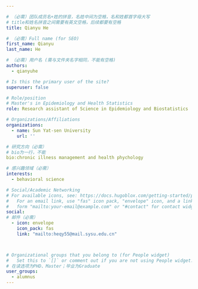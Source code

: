 ```yaml
---

# （必需）团队成员名+姓的拼音，名姓中间为空格，名和姓都首字母大写
# title和姓名拼音之间需要有英文空格，后续都要有空格
title: Qianyu He

# （必需）Full name (for SEO)
first_name: Qianyu
last_name: He

# （必需）用户名 (需与文件夹名字相同，不能有空格)
authors:
  - qianyuhe

# Is this the primary user of the site?
superuser: false

# Role/position
# Master's in Epidemiology and Health Statistics
role: Research assistant of Science in Epidemiology and Biostatistics

# Organizations/Affiliations
organizations:
  - name: Sun Yat-sen University
    url: ''

# 研究方向（必需）
# bio为一行，不能
bio:chronic illness management and health phychology

# 感兴趣领域（必需）
interests:
  - behavioral science

# Social/Academic Networking
# For available icons, see: https://docs.hugoblox.com/getting-started/page-builder/#icons
#   For an email link, use "fas" icon pack, "envelope" icon, and a link in the
#   form "mailto:your-email@example.com" or "#contact" for contact widget.
social:
# 邮件（必需）
  - icon: envelope
    icon_pack: fas
    link: "mailto:heqy55@mail.sysu.edu.cn"



# Organizational groups that you belong to (for People widget)
#   Set this to `[]` or comment out if you are not using People widget.
# 在读选项为PHD、Master；毕业为Graduate
user_groups:
  - alumnus
---
```





